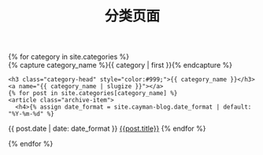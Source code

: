 ﻿---
layout: page
permalink: /categories/
title: 分类页面
---


<div id="archives">
{% for category in site.categories %}
  <div class="archive-group">
    {% capture category_name %}{{ category | first }}{% endcapture %}
    <div id="#{{ category_name | slugize }}"></div>
    <p></p>
    
    <h3 class="category-head" style="color:#999;">{{ category_name }}</h3>
    <a name="{{ category_name | slugize }}"></a>
    {% for post in site.categories[category_name] %}
    <article class="archive-item">
      <h4>{% assign date_format = site.cayman-blog.date_format | default: "%Y-%m-%d" %}
<span class="post-meta">{{ post.date | date: date_format }}</span>&nbsp;<a href="{{ site.baseurl }}{{ post.url }}">{{post.title}}</a></h4>
    </article>
    {% endfor %}
  </div>
{% endfor %}
</div>
